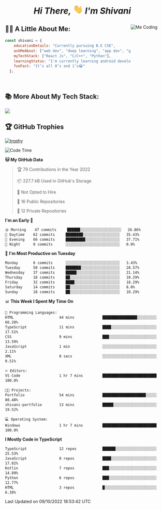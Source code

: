 # <p align="center">️ _Hi There, <img src="https://raw.githubusercontent.com/SanjayDevTech/SanjayDevTech/master/assets/wave.gif" alt="waving hand" width="33px"> I'm Shivani_</p>

<img align="right" alt="Me Coding" height="200" src="https://media.giphy.com/media/L1R1tvI9svkIWwpVYr/giphy.gif">

## 👩‍💻 **A Little About Me:**
```jsx
const shivani = {
    educationDetails: "Currently pursuing B.E CSE",
    askMeAbout: ["web dev", "deep learning", "app dev", "gardening"],
    myTechStack: ["React Js", "C/C++", "Python"],
    learningStatus: "I'm currently learning android development",
    funFact: "It’s all 0’s and 1’s😂"
  };
```

<br/>

## 📚 **More About My Tech Stack:**

   <img align="center" src="https://github-readme-stats.vercel.app/api/top-langs/?username=shivu-srk&layout=compact&theme=vue-dark"/>
   <br/>
   
## 🏆 GitHub Trophies

[![trophy](https://github-profile-trophy.vercel.app/?username=shivu-srk&theme=nord&column=7)](https://github.com/ryo-ma/github-profile-trophy)

<!--START_SECTION:waka-->
![Code Time](http://img.shields.io/badge/Code%20Time-278%20hrs%2029%20mins-blue)

**🐱 My GitHub Data** 

> 🏆 79 Contributions in the Year 2022
 > 
> 📦 227.7 kB Used in GitHub's Storage 
 > 
> 🚫 Not Opted to Hire
 > 
> 📜 16 Public Repositories 
 > 
> 🔑 12 Private Repositories  
 > 
**I'm an Early 🐤** 

```text
🌞 Morning    47 commits     ██████░░░░░░░░░░░░░░░░░░░   26.86% 
🌆 Daytime    62 commits     ████████░░░░░░░░░░░░░░░░░   35.43% 
🌃 Evening    66 commits     █████████░░░░░░░░░░░░░░░░   37.71% 
🌙 Night      0 commits      ░░░░░░░░░░░░░░░░░░░░░░░░░   0.0%

```
📅 **I'm Most Productive on Tuesday** 

```text
Monday       6 commits      ░░░░░░░░░░░░░░░░░░░░░░░░░   3.43% 
Tuesday      50 commits     ███████░░░░░░░░░░░░░░░░░░   28.57% 
Wednesday    37 commits     █████░░░░░░░░░░░░░░░░░░░░   21.14% 
Thursday     18 commits     ██░░░░░░░░░░░░░░░░░░░░░░░   10.29% 
Friday       32 commits     ████░░░░░░░░░░░░░░░░░░░░░   18.29% 
Saturday     14 commits     ██░░░░░░░░░░░░░░░░░░░░░░░   8.0% 
Sunday       18 commits     ██░░░░░░░░░░░░░░░░░░░░░░░   10.29%

```


📊 **This Week I Spent My Time On** 

```text
💬 Programming Languages: 
HTML                     44 mins             ████████████████░░░░░░░░░   66.28% 
TypeScript               11 mins             ████░░░░░░░░░░░░░░░░░░░░░   17.51% 
CSS                      9 mins              ███░░░░░░░░░░░░░░░░░░░░░░   13.59% 
JavaScript               1 min               ░░░░░░░░░░░░░░░░░░░░░░░░░   2.11% 
XML                      0 secs              ░░░░░░░░░░░░░░░░░░░░░░░░░   0.51%

🔥 Editors: 
VS Code                  1 hr 7 mins         █████████████████████████   100.0%

🐱‍💻 Projects: 
Portfolio                54 mins             ████████████████████░░░░░   80.48% 
shivani-portfolio        13 mins             █████░░░░░░░░░░░░░░░░░░░░   19.52%

💻 Operating System: 
Windows                  1 hr 7 mins         █████████████████████████   100.0%

```

**I Mostly Code in TypeScript** 

```text
TypeScript               12 repos            ██████░░░░░░░░░░░░░░░░░░░   25.53% 
JavaScript               8 repos             ████░░░░░░░░░░░░░░░░░░░░░   17.02% 
Kotlin                   7 repos             ███░░░░░░░░░░░░░░░░░░░░░░   14.89% 
Python                   6 repos             ███░░░░░░░░░░░░░░░░░░░░░░   12.77% 
HTML                     3 repos             █░░░░░░░░░░░░░░░░░░░░░░░░   6.38%

```



 Last Updated on 09/10/2022 18:53:42 UTC
<!--END_SECTION:waka-->
